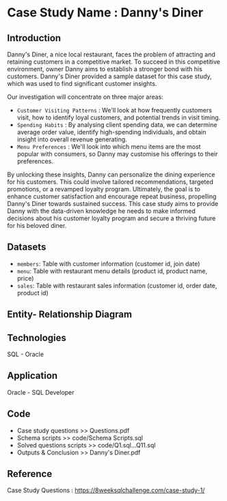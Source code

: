 # Case Study Name : Danny's Diner


## Introduction
Danny's Diner, a nice local restaurant, faces the problem of attracting and retaining customers in a competitive market. To succeed in this competitive environment, owner Danny aims to establish a stronger bond with his customers. Danny's Diner provided a sample dataset for this case study, which was used to find significant customer insights.

Our investigation will concentrate on three major areas:

* `Customer Visiting Patterns` : We'll look at how frequently customers visit, how to identify loyal customers, and potential trends in visit timing.
* `Spending Habits` : By analysing client spending data, we can determine average order value, identify high-spending individuals, and obtain insight into overall revenue generating.
* `Menu Preferences` : We'll look into which menu items are the most popular with consumers, so Danny may customise his offerings to their preferences.

By unlocking these insights, Danny can personalize the dining experience for his customers. This could involve tailored recommendations, targeted promotions, or a revamped loyalty program. Ultimately, the goal is to enhance customer satisfaction and encourage repeat business, propelling Danny's Diner towards sustained success. This case study aims to provide Danny with the data-driven knowledge he needs to make informed decisions about his customer loyalty program and secure a thriving future for his beloved diner.

## Datasets
* `members`: Table with customer information (customer id, join date)
* `menu`: Table with restaurant menu details (product id, product name, price)
* `sales`: Table with restaurant sales information (customer id, order date, product id)


## Entity- Relationship Diagram



## Technologies
SQL - Oracle


## Application
Oracle - SQL Developer


## Code
- Case study questions >> Questions.pdf
- Schema scripts >> code/Schema Scripts.sql
- Solved questions scripts >> code/Q1.sql...Q11.sql
- Outputs & Conclusion >> Danny's Diner.pdf


## Reference
Case Study Questions : https://8weeksqlchallenge.com/case-study-1/